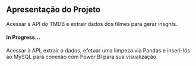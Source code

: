 ## Apresentação do Projeto
Acessar à API do TMDB e extrair dados dos filmes para gerar insghts.

#### In Progress...
Acessar à API, extrair o dados, efetuar uma limpeza via Pandas e inseri-lós ao MySQL para conexão com Power BI
para sua visualização.
